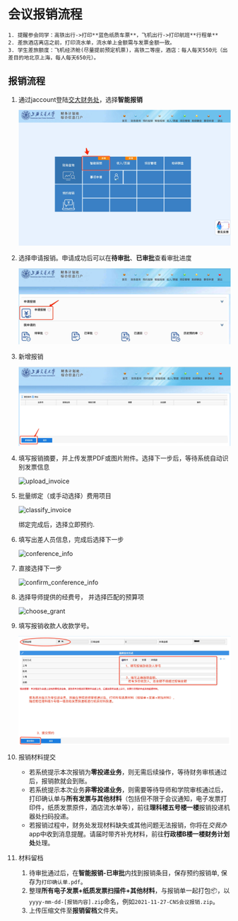 # 会议报销流程

```{note}
1. 提醒参会同学：高铁出行->打印**蓝色纸质车票**，飞机出行->打印航班**行程单**
2. 差旅酒店离店之前，打印流水单，流水单上金额需与发票金额一致。
3. 学生差旅额度：飞机经济舱(尽量提前预定机票)，高铁二等座，酒店：每人每天550元（出差目的地北京上海，每人每天650元）。
```

## 报销流程

1. 通过jaccount登陆[交大财务处](https://cwc.jdcw.sjtu.edu.cn)，选择**智能报销**

    ![image](./images/2022-11-07-11-42-50-image.jpeg)

2. 选择申请报销。申请成功后可以在**待审批**、**已审批**查看审批进度

    ![image](./images/2022-11-07-11-16-19-image.jpeg)

3. 新增报销

    ![image](./images/2022-11-07-11-16-57-image.jpeg)

4. 填写报销摘要，并上传发票PDF或图片附件。选择下一步后，等待系统自动识别发票信息

    ![upload_invoice](./images/upload_invoice.jpeg)

5. 批量绑定（或手动选择）费用项目

    ![classify_invoice](./images/classify_invoice.jpeg)

    绑定完成后，选择立即预约.

6. 填写出差人员信息，完成后选择下一步

    ![conference_info](./images/conference_info.jpeg)

7. 直接选择下一步

    ![confirm_conference_info](./images/confirm_conference_info.jpeg)

8. 选择导师提供的经费号， 并选择匹配的预算项

    ![choose_grant](./images/choose_grant.jpeg)

9. 填写报销收款人收款学号。

    ![image](./images/2022-11-07-11-39-34-image.jpeg)

10. 报销材料提交
    - 若系统提示本次报销为**零投递业务**，则无需后续操作，等待财务审核通过后，报销款就会到账。
    - 若系统提示本次业务**非零投递业务**，则需要等待导师和学院审核通过后，打印确认单与**所有发票与其他材料**（包括但不限于会议通知，电子发票打印件，纸质发票原件，酒店流水单等），前往**理科楼五号楼一楼**报销投递机器处扫码投递。
    - 若报销过程中，财务处发现材料缺失或其他问题无法报销，你将在*交我办*app中收到消息提醒。请届时带齐补充材料，前往**行政楼B楼一楼财务计划处**处理。

11. 材料留档

    1. 待审批通过后，在**智能报销-已审批**内找到报销条目，保存预约报销单, 保存为`打印确认单.pdf`。
    2. 整理**所有电子发票+纸质发票扫描件+其他材料**，与报销单一起打包📦，以`yyyy-mm-dd-[报销内容].zip`命名，例如`2021-11-27-CNS会议报销.zip`。
    3. 上传压缩文件至**报销留档**文件夹。

